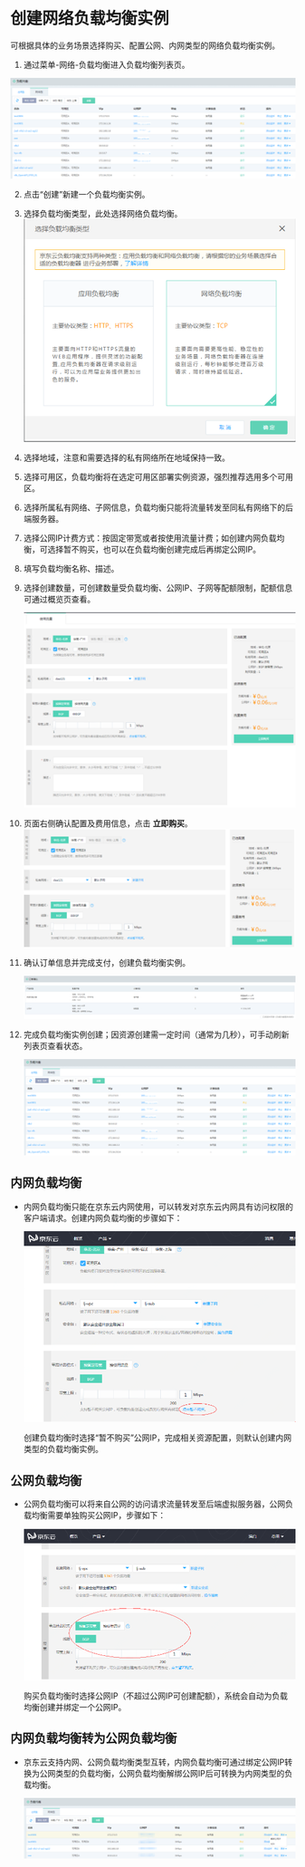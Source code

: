 # 创建网络负载均衡实例

可根据具体的业务场景选择购买、配置公网、内网类型的网络负载均衡实例。

1. 通过菜单-网络-负载均衡进入负载均衡列表页。

 ![NLB列表页](../../../../image/Networking/NLB/NLB-List.png)

2. 点击“创建”新建一个负载均衡实例。

1. 选择负载均衡类型，此处选择网络负载均衡。
  ![NLB列表页](../../../../image/Networking/NLB/NLB-ChooseLB.png)

1. 选择地域，注意和需要选择的私有网络所在地域保持一致。

1. 选择可用区，负载均衡将在选定可用区部署实例资源，强烈推荐选用多个可用区。

1. 选择所属私有网络、子网信息，负载均衡只能将流量转发至同私有网络下的后端服务器。

1. 选择公网IP计费方式：按固定带宽或者按使用流量计费；如创建内网负载均衡，可选择暂不购买，也可以在负载均衡创建完成后再绑定公网IP。

1. 填写负载均衡名称、描述。

1. 选择创建数量，可创建数量受负载均衡、公网IP、子网等配额限制，配额信息可通过概览页查看。

   ![NLB创建设置](../../../../image/Networking/NLB/NLB-InstanceCreate.png)
1. 页面右侧确认配置及费用信息，点击 **立即购买**。
   ![NLB购买](../../../../image/Networking/NLB/NLB-BuyInfo.png)

1. 确认订单信息并完成支付，创建负载均衡实例。

	![NLB确认订单](../../../../image/Networking/NLB/NLB-BuyConfirm.png)

1. 完成负载均衡实例创建；因资源创建需一定时间（通常为几秒），可手动刷新列表页查看状态。

	![NLB创建完成](../../../../image/Networking/NLB/NLB-List.png)

## 内网负载均衡

- 内网负载均衡只能在京东云内网使用，可以转发对京东云内网具有访问权限的客户端请求。创建内网负载均衡的步骤如下：

	![创建内网NLB设置](../../../../image/Networking/NLB/NLB-058.png)

	创建负载均衡时选择“暂不购买”公网IP，完成相关资源配置，则默认创建内网类型的负载均衡实例。
	
## 公网负载均衡

- 公网负载均衡可以将来自公网的访问请求流量转发至后端虚拟服务器，公网负载均衡需要单独购买公网IP，步骤如下：

	![创建公网NLB设置](../../../../image/Networking/NLB/NLB-059.png)

	购买负载均衡时选择公网IP（不超过公网IP可创建配额），系统会自动为负载均衡创建并绑定一个公网IP。

## 内网负载均衡转为公网负载均衡

- 京东云支持内网、公网负载均衡类型互转，内网负载均衡可通过绑定公网IP转换为公网类型的负载均衡，公网负载均衡解绑公网IP后可转换为内网类型的负载均衡。

	![内网NLB转为公网NLB设置](../../../../image/Networking/NLB/NLB-060.png)

	
